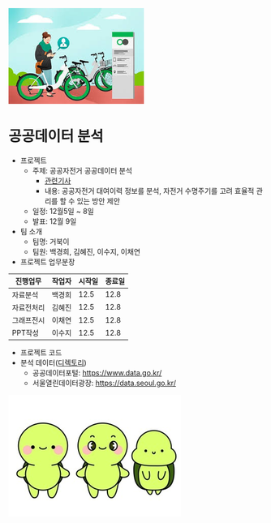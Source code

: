 
![따릉 따릉](images.jfif)
# 공공데이터 분석
  - 프로젝트 
    - 주제: 공공자전거 공공데이터 분석
      - [관련기사](http://news.heraldcorp.com/view.php?ud=20221108000442) 
      - 내용: 공공자전거 대여이력 정보를 분석, 자전거 수명주기를 고려 효율적 관리를 할 수 있는 방안 제안
    - 일정: 12월5일 ~ 8일
    - 발표: 12월 9일
  - 팀 소개
    - 팀명: 거북이
    - 팀원: 백경희, 김혜진, 이수지, 이채연
  - 프로젝트 업무분장
  
진행업무 |작업자|시작일|종료일
---------|-----|------|------
자료분석|백경희|12.5|12.8
자료전처리|김혜진|12.5|12.8
그래프전시|이채연|12.5|12.8
PPT작성|이수지|12.5|12.8
  - 프로젝트 코드 
  - 분석 데이터([디렉토리](data/))
    - 공공데이터포털: https://www.data.go.kr/
    - 서울열린데이터광장: https://data.seoul.go.kr/
    
![거북이팀](image2.jfif)
    
